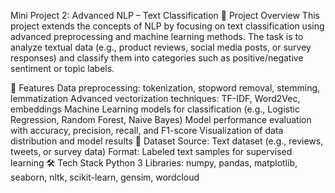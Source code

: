 Mini Project 2: Advanced NLP – Text Classification
📌 Project Overview
This project extends the concepts of NLP by focusing on text classification using advanced preprocessing and machine learning methods. The task is to analyze textual data (e.g., product reviews, social media posts, or survey responses) and classify them into categories such as positive/negative sentiment or topic labels.

🚀 Features
Data preprocessing: tokenization, stopword removal, stemming, lemmatization
Advanced vectorization techniques: TF-IDF, Word2Vec, embeddings
Machine Learning models for classification (e.g., Logistic Regression, Random Forest, Naive Bayes)
Model performance evaluation with accuracy, precision, recall, and F1-score
Visualization of data distribution and model results
📂 Dataset
Source: Text dataset (e.g., reviews, tweets, or survey data)
Format: Labeled text samples for supervised learning
🛠️ Tech Stack
Python 3
Libraries: numpy, pandas, matplotlib, seaborn, nltk, scikit-learn, gensim, wordcloud
